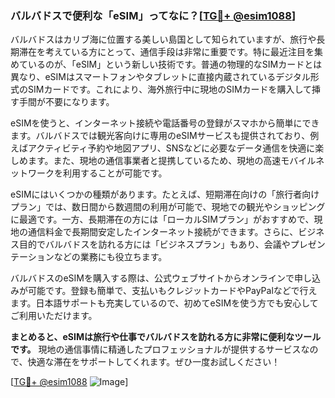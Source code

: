### バルバドスで便利な「eSIM」ってなに？[[TG💪+ @esim1088](https://t.me/s/esim1088)]

バルバドスはカリブ海に位置する美しい島国として知られていますが、旅行や長期滞在を考えている方にとって、通信手段は非常に重要です。特に最近注目を集めているのが、「eSIM」という新しい技術です。普通の物理的なSIMカードとは異なり、eSIMはスマートフォンやタブレットに直接内蔵されているデジタル形式のSIMカードです。これにより、海外旅行中に現地のSIMカードを購入して挿す手間が不要になります。

eSIMを使うと、インターネット接続や電話番号の登録がスマホから簡単にできます。バルバドスでは観光客向けに専用のeSIMサービスも提供されており、例えばアクティビティ予約や地図アプリ、SNSなどに必要なデータ通信を快適に楽しめます。また、現地の通信事業者と提携しているため、現地の高速モバイルネットワークを利用することが可能です。

eSIMにはいくつかの種類があります。たとえば、短期滞在向けの「旅行者向けプラン」では、数日間から数週間の利用が可能で、現地での観光やショッピングに最適です。一方、長期滞在の方には「ローカルSIMプラン」がおすすめで、現地の通信料金で長期間安定したインターネット接続ができます。さらに、ビジネス目的でバルバドスを訪れる方には「ビジネスプラン」もあり、会議やプレゼンテーションなどの業務にも役立ちます。

バルバドスのeSIMを購入する際は、公式ウェブサイトからオンラインで申し込みが可能です。登録も簡単で、支払いもクレジットカードやPayPalなどで行えます。日本語サポートも充実しているので、初めてeSIMを使う方でも安心してご利用いただけます。

**まとめると、eSIMは旅行や仕事でバルバドスを訪れる方に非常に便利なツールです。** 現地の通信事情に精通したプロフェッショナルが提供するサービスなので、快適な滞在をサポートしてくれます。ぜひ一度お試しください！

[[TG💪+ @esim1088](https://t.me/s/esim1088) ![Image](https://i.postimg.cc/Y0z9fWf4/image.png)]